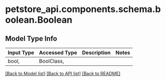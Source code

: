 # petstore_api.components.schema.boolean.Boolean

## Model Type Info
Input Type | Accessed Type | Description | Notes
------------ | ------------- | ------------- | -------------
bool,  | BoolClass,  |  | 

[[Back to Model list]](../../../README.md#documentation-for-models) [[Back to API list]](../../../README.md#documentation-for-api-endpoints) [[Back to README]](../../../README.md)

